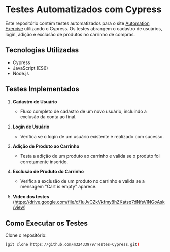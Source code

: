 # Testes Automatizados com Cypress

Este repositório contém testes automatizados para o site [Automation Exercise](https://automationexercise.com) utilizando o Cypress. Os testes abrangem o cadastro de usuários, login, adição e exclusão de produtos no carrinho de compras.

## Tecnologias Utilizadas
- Cypress
- JavaScript (ES6)
- Node.js

## Testes Implementados

1. **Cadastro de Usuário**
   - Fluxo completo de cadastro de um novo usuário, incluindo a exclusão da conta ao final.

2. **Login de Usuário**
   - Verifica se o login de um usuário existente é realizado com sucesso.

3. **Adição de Produto ao Carrinho**
   - Testa a adição de um produto ao carrinho e valida se o produto foi corretamente inserido.

4. **Exclusão de Produto do Carrinho**
   - Verifica a exclusão de um produto no carrinho e valida se a mensagem "Cart is empty" aparece.
5. **Vídeo dos testes**
   (https://drive.google.com/file/d/1uJvCZkVkfmy8hZKatsq7dNfsVlNGoAsk/view)

## Como Executar os Testes

Clone o repositório:

```bash
[git clone https://github.com/m32433979/Testes-Cypress.git)
